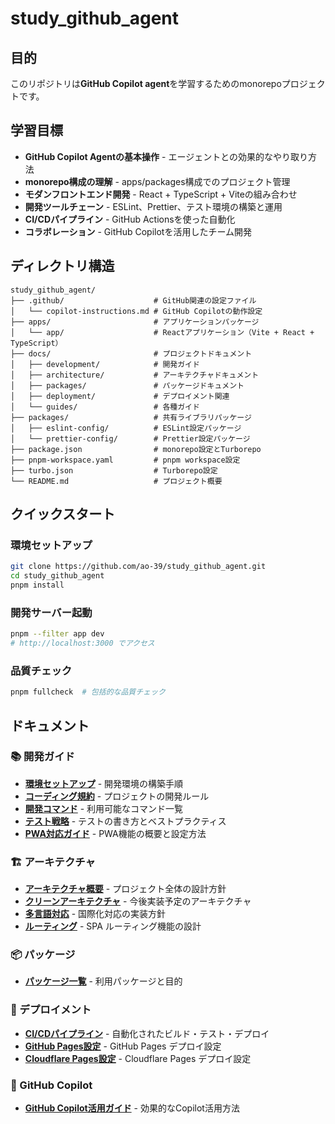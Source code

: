 # study_github_agent

## 目的

このリポジトリは**GitHub Copilot agent**を学習するためのmonorepoプロジェクトです。

## 学習目標

- **GitHub Copilot Agentの基本操作** - エージェントとの効果的なやり取り方法
- **monorepo構成の理解** - apps/packages構成でのプロジェクト管理
- **モダンフロントエンド開発** - React + TypeScript + Viteの組み合わせ
- **開発ツールチェーン** - ESLint、Prettier、テスト環境の構築と運用
- **CI/CDパイプライン** - GitHub Actionsを使った自動化
- **コラボレーション** - GitHub Copilotを活用したチーム開発

## ディレクトリ構造

```
study_github_agent/
├── .github/                    # GitHub関連の設定ファイル
│   └── copilot-instructions.md # GitHub Copilotの動作設定
├── apps/                       # アプリケーションパッケージ
│   └── app/                    # Reactアプリケーション（Vite + React + TypeScript）
├── docs/                       # プロジェクトドキュメント
│   ├── development/            # 開発ガイド
│   ├── architecture/           # アーキテクチャドキュメント
│   ├── packages/               # パッケージドキュメント
│   ├── deployment/             # デプロイメント関連
│   └── guides/                 # 各種ガイド
├── packages/                   # 共有ライブラリパッケージ
│   ├── eslint-config/          # ESLint設定パッケージ
│   └── prettier-config/        # Prettier設定パッケージ
├── package.json                # monorepo設定とTurborepo
├── pnpm-workspace.yaml         # pnpm workspace設定
├── turbo.json                  # Turborepo設定
└── README.md                   # プロジェクト概要
```

## クイックスタート

### 環境セットアップ
```bash
git clone https://github.com/ao-39/study_github_agent.git
cd study_github_agent
pnpm install
```

### 開発サーバー起動
```bash
pnpm --filter app dev
# http://localhost:3000 でアクセス
```

### 品質チェック
```bash
pnpm fullcheck  # 包括的な品質チェック
```

## ドキュメント

### 📚 開発ガイド
- **[環境セットアップ](docs/development/getting-started.md)** - 開発環境の構築手順
- **[コーディング規約](docs/development/coding-standards.md)** - プロジェクトの開発ルール
- **[開発コマンド](docs/development/commands.md)** - 利用可能なコマンド一覧
- **[テスト戦略](docs/development/testing.md)** - テストの書き方とベストプラクティス
- **[PWA対応ガイド](docs/development/pwa.md)** - PWA機能の概要と設定方法

### 🏗️ アーキテクチャ
- **[アーキテクチャ概要](docs/architecture/overview.md)** - プロジェクト全体の設計方針
- **[クリーンアーキテクチャ](docs/architecture/clean-architecture.md)** - 今後実装予定のアーキテクチャ
- **[多言語対応](docs/architecture/i18n.md)** - 国際化対応の実装方針
- **[ルーティング](docs/architecture/routing.md)** - SPA ルーティング機能の設計

### 📦 パッケージ
- **[パッケージ一覧](docs/packages/overview.md)** - 利用パッケージと目的

### 🚀 デプロイメント
- **[CI/CDパイプライン](docs/deployment/ci-cd.md)** - 自動化されたビルド・テスト・デプロイ
- **[GitHub Pages設定](docs/deployment/github-pages-setup.md)** - GitHub Pages デプロイ設定
- **[Cloudflare Pages設定](docs/deployment/cloudflare-pages-setup.md)** - Cloudflare Pages デプロイ設定

### 🤖 GitHub Copilot
- **[GitHub Copilot活用ガイド](docs/guides/github-copilot.md)** - 効果的なCopilot活用方法